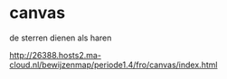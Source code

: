# canvas
de sterren dienen als haren


http://26388.hosts2.ma-cloud.nl/bewijzenmap/periode1.4/fro/canvas/index.html
